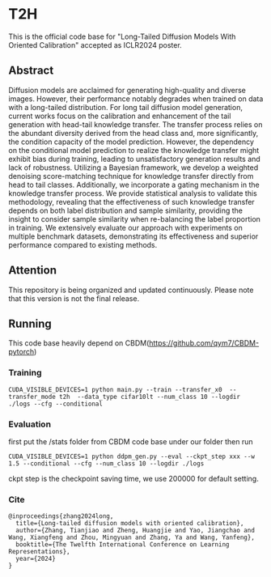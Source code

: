# T2H
This is the official code base for "Long-Tailed Diffusion Models With Oriented Calibration" accepted as ICLR2024 poster.
## Abstract
Diffusion models are acclaimed for generating high-quality and diverse images. However, their performance notably degrades when trained on data with a long-tailed distribution. For long tail diffusion model generation, current works focus on the calibration and enhancement of the tail generation with head-tail knowledge transfer. The transfer process relies on the abundant diversity derived from the head class and, more significantly, the condition capacity of the model prediction. However, the dependency on the conditional model prediction to realize the knowledge transfer might exhibit bias during training, leading to unsatisfactory generation results and lack of robustness. Utilizing a Bayesian framework, we develop a weighted denoising score-matching technique for knowledge transfer directly from head to tail classes. Additionally, we incorporate a gating mechanism in the knowledge transfer process. We provide statistical analysis to validate this methodology, revealing that the effectiveness of such knowledge transfer depends on both label distribution and sample similarity, providing the insight to consider sample similarity when re-balancing the label proportion in training. We extensively evaluate our approach with experiments on multiple benchmark datasets, demonstrating its effectiveness and superior performance compared to existing methods.

## Attention
This repository is being organized and updated continuously. Please note that this version is not the final release.

## Running
This code base heavily depend on CBDM(https://github.com/qym7/CBDM-pytorch)
### Training
```
CUDA_VISIBLE_DEVICES=1 python main.py --train --transfer_x0  --transfer_mode t2h  --data_type cifar10lt --num_class 10 --logdir ./logs --cfg --conditional
```
### Evaluation
first put the /stats folder from CBDM code base under our folder then run

```
CUDA_VISIBLE_DEVICES=1 python ddpm_gen.py --eval --ckpt_step xxx --w 1.5 --conditional --cfg --num_class 10 --logdir ./logs
```
ckpt step is the checkpoint saving time, we use 200000 for default setting.

### Cite 
```
@inproceedings{zhang2024long,
  title={Long-tailed diffusion models with oriented calibration},
  author={Zhang, Tianjiao and Zheng, Huangjie and Yao, Jiangchao and Wang, Xiangfeng and Zhou, Mingyuan and Zhang, Ya and Wang, Yanfeng},
  booktitle={The Twelfth International Conference on Learning Representations},
  year={2024}
}
```
